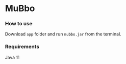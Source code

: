 # MuBbo

### How to use

Download `app` folder and run `mubbo.jar` from the terminal.

### Requirements

Java 11

